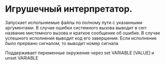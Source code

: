 # Игрушечный интерпретатор.

Запускает испольняемые файлы по полному пути с указанными аргументами.
В случае ошибки системного вызова выводит в cerr название мистемного вызова и краткое сообщение об ошибке. В случае успешного исполнения выводит код его завершения. Если исполнение было прервано сигналом, то выводит номер сигнала

Поддерживает переменные окружения через set VARIABLE [VALUE] и unset VARIABLE

